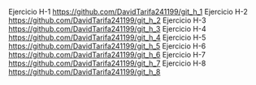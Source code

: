 Ejercicio H-1 https://github.com/DavidTarifa241199/git_h_1
Ejercicio H-2 https://github.com/DavidTarifa241199/git_h_2
Ejercicio H-3 https://github.com/DavidTarifa241199/git_h_3
Ejercicio H-4 https://github.com/DavidTarifa241199/git_h_4
Ejercicio H-5 https://github.com/DavidTarifa241199/git_h_5
Ejercicio H-6 https://github.com/DavidTarifa241199/git_h_6
Ejercicio H-7 https://github.com/DavidTarifa241199/git_h_7
Ejercicio H-8 https://github.com/DavidTarifa241199/git_h_8
